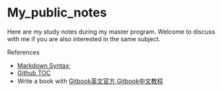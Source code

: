 # My_public_notes

Here are my study notes during my master program.
Welcome to discuss with me if you are also interested in the same subject.

References 
- [Markdown Syntax](https://daringfireball.net/projects/markdown/syntax);
- [Github TOC](https://ecotrust-canada.github.io/markdown-toc/)
- Write a book with [Gitbook英文官方](https://docs.gitbook.com/),[Gitbook中文教程](http://www.chengweiyang.cn/gitbook/installation/README.html)
